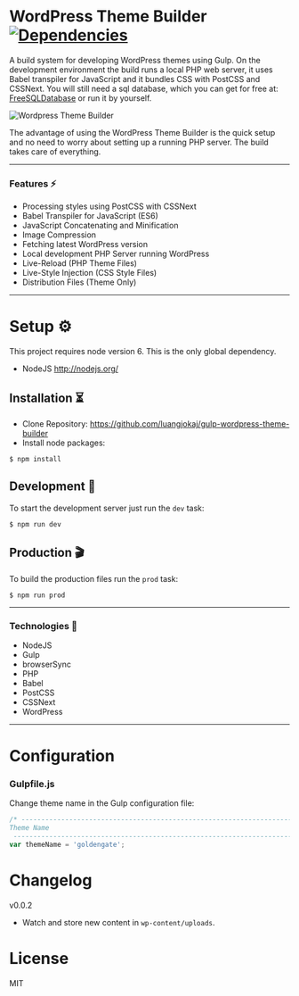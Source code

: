 # WordPress Theme Builder [![Dependencies](https://david-dm.org/luangjokaj/gulp-wordpress-theme-builder/dev-status.svg)](https://david-dm.org/luangjokaj/gulp-wordpress-theme-builder?type=dev)

A build system for developing WordPress themes using Gulp. On the development environment the build runs a local PHP web server, it uses Babel transpiler for JavaScript and it bundles CSS with PostCSS and CSSNext. You will still need a sql database, which you can get for free at: [FreeSQLDatabase](http://www.freesqldatabase.com/) or run it by yourself.

![Wordpress Theme Builder](http://i.imgur.com/ml9KHWN.png)

The advantage of using the WordPress Theme Builder is the quick setup and no need to worry about setting up a running PHP server. The build takes care of everything.

___

### Features ⚡️
* Processing styles using PostCSS with CSSNext
* Babel Transpiler for JavaScript (ES6)
* JavaScript Concatenating and Minification
* Image Compression
* Fetching latest WordPress version
* Local development PHP Server running WordPress
* Live-Reload (PHP Theme Files)
* Live-Style Injection (CSS Style Files)
* Distribution Files (Theme Only)

___

# Setup ⚙️
This project requires node version 6. This is the only global dependency.
* NodeJS http://nodejs.org/

## Installation ⏳
* Clone Repository: https://github.com/luangjokaj/gulp-wordpress-theme-builder
* Install node packages:
```
$ npm install
```

## Development 👾
To start the development server just run the `dev` task:
```
$ npm run dev
```

## Production 🎬
To build the production files run the `prod` task:
```
$ npm run prod
```

___

### Technologies 🚀
* NodeJS
* Gulp
* browserSync
* PHP
* Babel
* PostCSS
* CSSNext
* WordPress

___

# Configuration

### Gulpfile.js

Change theme name in the Gulp configuration file:

```javascript
/* -------------------------------------------------------------------------------------------------
Theme Name
 ------------------------------------------------------------------------------------------------- */
var themeName = 'goldengate';
```

# Changelog

v0.0.2
* Watch and store new content in `wp-content/uploads`.

# License
MIT